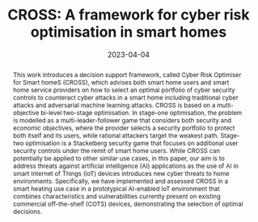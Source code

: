 ---
title: "CROSS: A framework for cyber risk optimisation in smart homes"
abstract: "This work introduces a decision support framework, called Cyber Risk Optimiser for Smart homeS (CROSS), which advises both smart home users and smart home service providers on how to select an optimal portfolio of cyber security controls to counteract cyber attacks in a smart home including traditional cyber attacks and adversarial machine learning attacks. CROSS is based on a multi-objective bi-level two-stage optimisation. In stage-one optimisation, the problem is modelled as a multi-leader-follower game that considers both security and economic objectives, where the provider selects a security portfolio to protect both itself and its users, while rational attackers target the weakest path. Stage-two optimisation is a Stackelberg security game that focuses on additional user security controls under the remit of smart home users. While CROSS can potentially be applied to other similar use cases, in this paper, our aim is to address threats against artificial intelligence (AI) applications as the use of AI in smart Internet of Things (IoT) devices introduces new cyber threats to home environments. Specifically, we have implemented and assessed CROSS in a smart heating use case in a prototypical AI-enabled IoT environment that combines characteristics and vulnerabilities currently present on existing commercial off-the-shelf (COTS) devices, demonstrating the selection of optimal decisions."
collection: publications
permalink: /publication/zhang2023cross
date: 2023-04-04
venue: 'Computers & Security'
paperurl: '/files/pdf/papers/zhang2023cross.pdf'
# link: ''
citation: 'Yunxiao Zhang, Pasquale Malacaria, George Loukas, Emmanouil Panaousis (2023). &quot;CROSS: A Framework for Cyber Risk Optimisation in Smart Homes.&quot;
    <i>Computers & Security</i> <br> 
    <span style="color:#2979ab;">(JCR 2021: 5.105, CiteScore: 10.1)</span>'
---